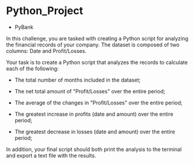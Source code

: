 # Python_Project

* PyBank

In this challenge, you are tasked with creating a Python script for analyzing the financial records of your company. The dataset is composed of two columns: Date and Profit/Losses.

Your task is to create a Python script that analyzes the records to calculate each of the following:

- The total number of months included in the dataset;

- The net total amount of "Profit/Losses" over the entire period;

- The average of the changes in "Profit/Losses" over the entire period;

- The greatest increase in profits (date and amount) over the entire period;

- The greatest decrease in losses (date and amount) over the entire period;

In addition, your final script should both print the analysis to the terminal and export a text file with the results.



